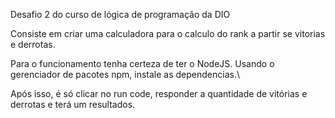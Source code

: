 Desafio 2 do curso de lógica de programação da DIO

Consiste em criar uma calculadora para o calculo do rank a partir se vitorias e derrotas.

Para o funcionamento tenha certeza de ter o NodeJS.
Usando o gerenciador de pacotes npm, instale as dependencias.\

Após isso, é só clicar no run code, responder a quantidade de vitórias e derrotas e terá um resultados.
